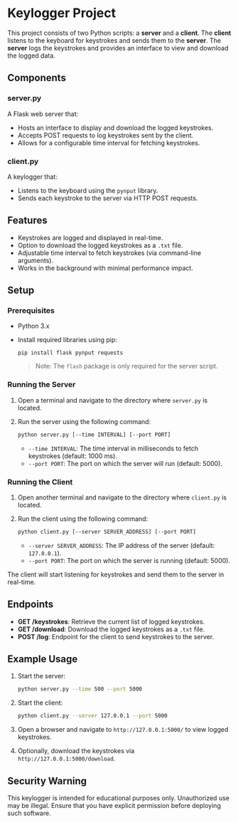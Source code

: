 # Keylogger Project

This project consists of two Python scripts: a **server** and a **client**. The **client** listens to the keyboard for keystrokes and sends them to the **server**. The **server** logs the keystrokes and provides an interface to view and download the logged data.

## Components

### server.py

A Flask web server that:

-   Hosts an interface to display and download the logged keystrokes.
-   Accepts POST requests to log keystrokes sent by the client.
-   Allows for a configurable time interval for fetching keystrokes.

### client.py

A keylogger that:

-   Listens to the keyboard using the `pynput` library.
-   Sends each keystroke to the server via HTTP POST requests.

## Features

-   Keystrokes are logged and displayed in real-time.
-   Option to download the logged keystrokes as a `.txt` file.
-   Adjustable time interval to fetch keystrokes (via command-line arguments).
-   Works in the background with minimal performance impact.

## Setup

### Prerequisites

-   Python 3.x
-   Install required libraries using pip:

    ```
    pip install flask pynput requests
    ```

    > Note: The `flash` package is only required for the server script.

### Running the Server

1. Open a terminal and navigate to the directory where `server.py` is located.
2. Run the server using the following command:

    ```bash
    python server.py [--time INTERVAL] [--port PORT]
    ```

    - `--time INTERVAL`: The time interval in milliseconds to fetch keystrokes (default: 1000 ms).
    - `--port PORT`: The port on which the server will run (default: 5000).

### Running the Client

1. Open another terminal and navigate to the directory where `client.py` is located.
2. Run the client using the following command:

    ```bash
    python client.py [--server SERVER_ADDRESS] [--port PORT]
    ```

    - `--server SERVER_ADDRESS`: The IP address of the server (default: `127.0.0.1`).
    - `--port PORT`: The port on which the server is running (default: 5000).

The client will start listening for keystrokes and send them to the server in real-time.

## Endpoints

-   **GET /keystrokes**: Retrieve the current list of logged keystrokes.
-   **GET /download**: Download the logged keystrokes as a `.txt` file.
-   **POST /log**: Endpoint for the client to send keystrokes to the server.

## Example Usage

1. Start the server:

    ```bash
    python server.py --time 500 --port 5000
    ```

2. Start the client:

    ```bash
    python client.py --server 127.0.0.1 --port 5000
    ```

3. Open a browser and navigate to `http://127.0.0.1:5000/` to view logged keystrokes.

4. Optionally, download the keystrokes via `http://127.0.0.1:5000/download`.

## Security Warning

This keylogger is intended for educational purposes only. Unauthorized use may be illegal. Ensure that you have explicit permission before deploying such software.

